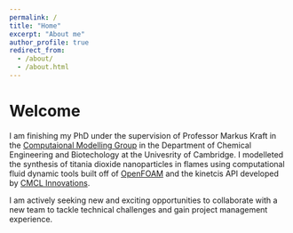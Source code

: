 ```yaml
---
permalink: /
title: "Home"
excerpt: "About me"
author_profile: true
redirect_from: 
  - /about/
  - /about.html
---
```


Welcome
======

I am finishing my PhD under the supervision of Professor Markus Kraft in the [Computaional Modelling Group](www.como.ceb.cam.ac.uk) in the Department of Chemical Engineering and Biotechology at the Univesrity of Cambridge. 
I modelleted the synthesis of titania dioxide nanoparticles in flames using computational fluid dynamic tools built off of [OpenFOAM](www.openfoam.org) and the kinetcis API developed by [CMCL Innovations](www.cmclinnovations.com).  

I am actively seeking new and exciting opportunities to collaborate with a new team to tackle technical challenges and gain project management experience. 